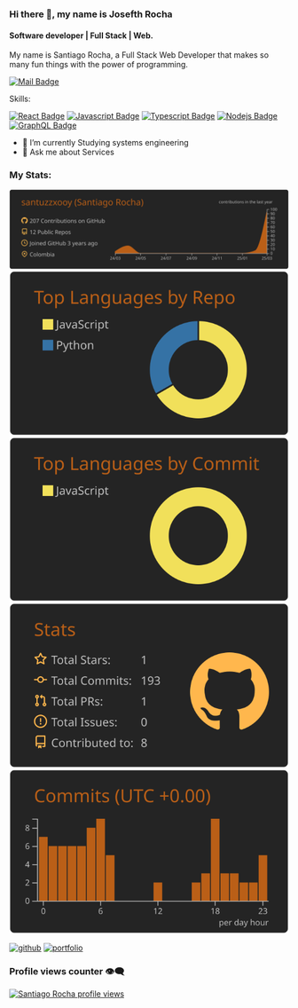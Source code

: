 ### Hi there 👋, my name is Josefth Rocha
#### Software developer | Full Stack | Web.

My name is Santiago Rocha, a Full Stack Web Developer that makes so many fun things with the power of programming.

[![Mail Badge](https://img.shields.io/badge/Email%20me-c0392b&logo=gmail&logoColor=white)](mailto:santiagorochav@gmail.com)

Skills:

[![React Badge](https://img.shields.io/badge/-React-61DBFB?style=for-the-badge&labelColor=black&logo=react&logoColor=61DBFB)](#) [![Javascript Badge](https://img.shields.io/badge/-Javascript-F0DB4F?style=for-the-badge&labelColor=black&logo=javascript&logoColor=F0DB4F)](#) [![Typescript Badge](https://img.shields.io/badge/-Typescript-007acc?style=for-the-badge&labelColor=black&logo=typescript&logoColor=007acc)](#) [![Nodejs Badge](https://img.shields.io/badge/-Nodejs-3C873A?style=for-the-badge&labelColor=black&logo=node.js&logoColor=3C873A)](#) [![GraphQL Badge](https://img.shields.io/badge/-GraphQl-e535ab?style=for-the-badge&labelColor=black&logo=node.js&logoColor=e535ab)](#)

- 🌱 I’m currently Studying systems engineering
- 💬 Ask me about Services

### My Stats:

[![](https://raw.githubusercontent.com/santuzzxooy/stats/master/profile-summary-card-output/darcula/0-profile-details.svg)](https://github.com/vn7n24fzkq/github-profile-summary-cards)
[![](https://raw.githubusercontent.com/santuzzxooy/stats/master/profile-summary-card-output/darcula/1-repos-per-language.svg)](https://github.com/vn7n24fzkq/github-profile-summary-cards) [![](https://raw.githubusercontent.com/santuzzxooy/stats/master/profile-summary-card-output/darcula/2-most-commit-language.svg)](https://github.com/vn7n24fzkq/github-profile-summary-cards)
[![](https://raw.githubusercontent.com/santuzzxooy/stats/master/profile-summary-card-output/darcula/3-stats.svg)](https://github.com/vn7n24fzkq/github-profile-summary-cards) [![](https://raw.githubusercontent.com/santuzzxooy/stats/master/profile-summary-card-output/darcula/4-productive-time.svg)](https://github.com/vn7n24fzkq/github-profile-summary-cards)




[<img src='https://cdn.jsdelivr.net/npm/simple-icons@3.0.1/icons/github.svg' alt='github' height='40'>](https://github.com/santuzzxooy)
[<img src='https://www.svgrepo.com/show/390225/portfolio-case-business-suitcase.svg' alt='portfolio' height='40'>](https://santuzzxooy.github.io/Portfolio_Web/) 

### Profile views counter 👁️‍🗨️
[![Santiago Rocha profile views](https://u8views.com/api/v1/github/profiles/91698987/views/day-week-month-total-count.svg)](https://u8views.com/github/santuzzxooy)
